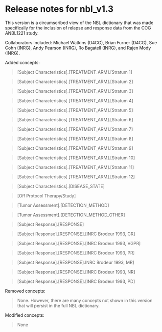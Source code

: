 # Release notes for nbl_v1.3

This version is a circumscribed view of the NBL dictionary that was made specifically for the inclusion of relapse and response data from the COG ANBL1221 study.

Collaborators included: Michael Watkins (D4CG), Brian Furner (D4CG), Sue Cohn (INRG), Andy Pearson (INRG), Ro Bagatell (INRG), and Rajen Mody (INRG).


Added concepts:
>[Subject Characteristics].[TREATMENT_ARM].[Stratum 1]

>[Subject Characteristics].[TREATMENT_ARM].[Stratum 2]

>[Subject Characteristics].[TREATMENT_ARM].[Stratum 3]

>[Subject Characteristics].[TREATMENT_ARM].[Stratum 4]

>[Subject Characteristics].[TREATMENT_ARM].[Stratum 5]

>[Subject Characteristics].[TREATMENT_ARM].[Stratum 6]

>[Subject Characteristics].[TREATMENT_ARM].[Stratum 7]

>[Subject Characteristics].[TREATMENT_ARM].[Stratum 8]

>[Subject Characteristics].[TREATMENT_ARM].[Stratum 9]

>[Subject Characteristics].[TREATMENT_ARM].[Stratum 10]

>[Subject Characteristics].[TREATMENT_ARM].[Stratum 11]

>[Subject Characteristics].[TREATMENT_ARM].[Stratum 12]

>[Subject Characteristics].[DISEASE_STATE]

>[Off Protocol Therapy/Study]

>[Tumor Assessment].[DETECTION_METHOD]

>[Tumor Assessment].[DETECTION_METHOD_OTHER]

>[Subject Response].[RESPONSE]

>[Subject Response].[RESPONSE].[INRC Brodeur 1993, CR]

>[Subject Response].[RESPONSE].[INRC Brodeur 1993, VGPR]

>[Subject Response].[RESPONSE].[INRC Brodeur 1993, PR]

>[Subject Response].[RESPONSE].INRC Brodeur 1993, MR]

>[Subject Response].[RESPONSE].[INRC Brodeur 1993, NR]

>[Subject Response].[RESPONSE].[INRC Brodeur 1993, PD]

Removed concepts:
>None. However, there are many concepts not shown in this version that will persist in the full NBL dictionary.

Modified concepts:
>None
